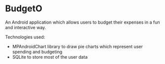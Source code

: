 # BudgetO
An Android application which allows users to budget their expenses in a fun and interactive way.

Technologies used:

* MPAndroidChart library to draw pie charts which represent user spending and budgeting
* SQLite to store most of the user data

